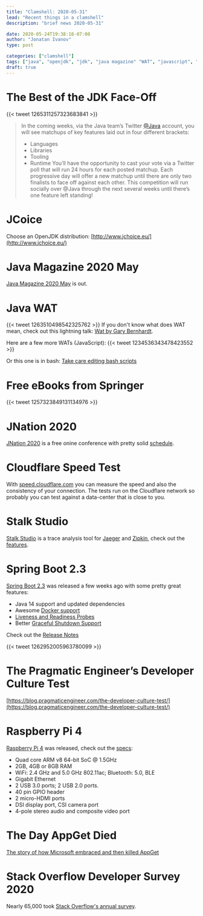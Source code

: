 ```yaml
---
title: "Clamshell: 2020-05-31"
lead: "Recent things in a clamshell"
description: "brief news 2020-05-31"

date: 2020-05-24T19:38:18-07:00
author: "Jonatan Ivanov"
type: post

categories: ["clamshell"]
tags: ["java", "openjdk", "jdk", "java magazine" "WAT", "javascript", "bash", "ebook", "springer", "jnation", "cloudflare", "jaeger", "zipkin", "distributed tracing", "spring", "spring-boot", "raspberry pi", "appget", "stack overflow", "survey"]
draft: true
---
```


# The Best of the JDK Face-Off

{{< tweet 1265311257323683841 >}}

>In the coming weeks, via the Java team’s Twitter [@Java](https://twitter.com/java) account, you will see matchups of key features laid out in four different brackets:
>
>- Languages
>- Libraries
>- Tooling
>- Runtime
>You’ll have the opportunity to cast your vote via a Twitter poll that will run 24 hours for each posted matchup. Each progressive day will offer a new matchup until there are only two finalists to face off against each other. This competition will run socially over @Java through the next several weeks until there’s one feature left standing!

# JCoice

Choose an OpenJDK distribution: [http://www.jchoice.eu/](http://www.jchoice.eu/)

# Java Magazine 2020 May

[Java Magazine 2020 May](https://blogs.oracle.com/javamagazine/) is out.

# Java WAT

{{< tweet 1263510498542325762 >}}
If you don't know what does WAT mean, check out this lightning talk: [Wat by Gary Bernhardt](https://www.destroyallsoftware.com/talks/wat).

Here are a few more WATs (JavaScript):
{{< tweet 1234536343478423552 >}}

Or this one is in bash: [Take care editing bash scripts](https://thomask.sdf.org/blog/2019/11/09/take-care-editing-bash-scripts.html)

# Free eBooks from Springer

{{< tweet 1257323849131134976 >}}

# JNation 2020

[JNation 2020](https://2020.jnation.pt/) is a free onine conference with pretty solid [schedule](https://2020.jnation.pt/schedule/).

# Cloudflare Speed Test

With [speed.cloudflare.com](https://speed.cloudflare.com/) you can measure the speed and also the consistency of your connection. The tests run on the Cloudflare network so probably you can test against a data-center that is close to you.

# Stalk Studio

[Stalk Studio](https://github.com/dgurkaynak/stalk-studio) is a trace analysis tool for [Jaeger](https://www.jaegertracing.io/) and [Zipkin](https://zipkin.io/), check out the [features](https://github.com/dgurkaynak/stalk-studio#main-features).

# Spring Boot 2.3

[Spring Boot 2.3](https://spring.io/blog/2020/05/15/spring-boot-2-3-0-available-now) was released a few weeks ago with some pretty great features:

- Java 14 support and updated dependencies
- Awesome [Docker support](https://docs.spring.io/spring-boot/docs/current/reference/htmlsingle/#building-docker-images)
- [Liveness and Readiness Probes](https://spring.io/blog/2020/03/25/liveness-and-readiness-probes-with-spring-boot)
- Better [Graceful Shutdown Support](https://www.baeldung.com/spring-boot-graceful-shutdown)

Check out the [Release Notes](https://github.com/spring-projects/spring-boot/wiki/Spring-Boot-2.3-Release-Notes#new-and-noteworthy)

{{< tweet 1262952005963780099 >}}

# The Pragmatic Engineer’s Developer Culture Test

[https://blog.pragmaticengineer.com/the-developer-culture-test/](https://blog.pragmaticengineer.com/the-developer-culture-test/)

# Raspberry Pi 4

[Raspberry Pi 4](https://www.raspberrypi.org/products/raspberry-pi-4-model-b/) was released, check out the [specs](https://www.raspberrypi.org/products/raspberry-pi-4-model-b/specifications/):

- Quad core ARM v8 64-bit SoC @ 1.5GHz
- 2GB, 4GB or 8GB RAM
- WiFi: 2.4 GHz and 5.0 GHz 802.11ac; Bluetooth: 5.0, BLE
- Gigabit Ethernet
- 2 USB 3.0 ports; 2 USB 2.0 ports.
- 40 pin GPIO header
- 2 micro-HDMI ports
- DSI display port, CSI camera port
- 4-pole stereo audio and composite video port

# The Day AppGet Died

[The story of how Microsoft embraced and then killed AppGet](https://keivan.io/the-day-appget-died/)

# Stack Overflow Developer Survey 2020

Nearly 65,000 took [Stack Overflow's annual survey](https://insights.stackoverflow.com/survey/2020).
